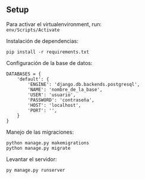 ## Setup
Para activar el virtualenvironment, run:   
 ```env/Scripts/Activate```   
 
 Instalación de dependencias:   
 ```
 pip install -r requirements.txt
 ```
Configuración de la base de datos: 
```
DATABASES = {
    'default': {
        'ENGINE': 'django.db.backends.postgresql',
        'NAME': 'nombre_de_la_base',
        'USER': 'usuario',
        'PASSWORD': 'contraseña',
        'HOST': 'localhost',
        'PORT': '',
    }
}
```

Manejo de las migraciones:

```
python manage.py makemigrations
python manage.py migrate
```

Levantar el servidor:
```
py manage.py runserver
```
